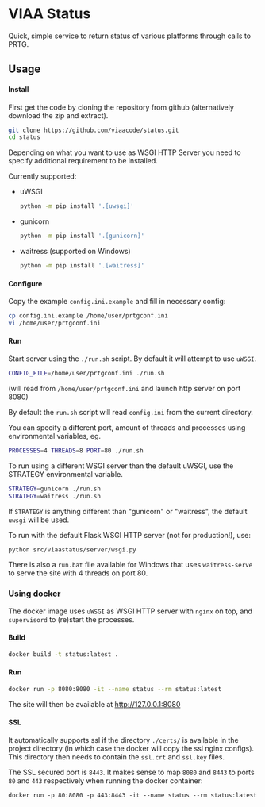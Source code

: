 # VIAA Status
Quick, simple service to return status of various platforms through calls to PRTG.

## Usage

#### Install

First get the code by cloning the repository from github (alternatively download the zip and extract).

```bash
git clone https://github.com/viaacode/status.git
cd status
```

Depending on what you want to use as WSGI HTTP Server you need to specify additional requirement to be installed.

Currently supported:

 - uWSGI

   ```bash
   python -m pip install '.[uwsgi]'
   ```

 - gunicorn

   ```bash
   python -m pip install '.[gunicorn]'
   ```

 - waitress (supported on Windows)

   ```bash
   python -m pip install '.[waitress]'
   ```

#### Configure
Copy the example `config.ini.example` and fill in necessary config:

```bash
cp config.ini.example /home/user/prtgconf.ini
vi /home/user/prtgconf.ini
```

#### Run

Start server using the `./run.sh` script. By default it will attempt to use `uWSGI`.

```bash
CONFIG_FILE=/home/user/prtgconf.ini ./run.sh
```

(will read from `/home/user/prtgconf.ini` and launch http server on port 8080)

By default the `run.sh` script will read `config.ini` from the current directory. 

You can specify a different port, amount of threads and processes using environmental variables, eg.

```bash
PROCESSES=4 THREADS=8 PORT=80 ./run.sh
```

To run using a different WSGI server than the default uWSGI, use the STRATEGY environmental variable.

```bash
STRATEGY=gunicorn ./run.sh
STRATEGY=waitress ./run.sh
```

If `STRATEGY` is anything different than "gunicorn" or "waitress", the default `uwsgi` will be used.

To run with the default Flask WSGI HTTP server (not for production!), use:

```bash
python src/viaastatus/server/wsgi.py
```

There is also a `run.bat` file available for Windows that uses `waitress-serve` to serve the site with 4 threads on port 80.

### Using docker

The docker image uses `uWSGI` as WSGI HTTP server with `nginx` on top, and `supervisord` to (re)start the processes.

#### Build

```bash
docker build -t status:latest .
```

#### Run

```bash
docker run -p 8080:8080 -it --name status --rm status:latest
```

The site will then be available at http://127.0.0.1:8080

#### SSL
It automatically supports ssl if the directory `./certs/` is available in the project directory (in which case the docker will copy the ssl nginx configs). This directory then needs to contain the `ssl.crt` and `ssl.key` files.

The SSL secured port is `8443`. It makes sense to map `8080` and `8443` to ports `80` and `443` respectively when running the docker container:

```
docker run -p 80:8080 -p 443:8443 -it --name status --rm status:latest
```
